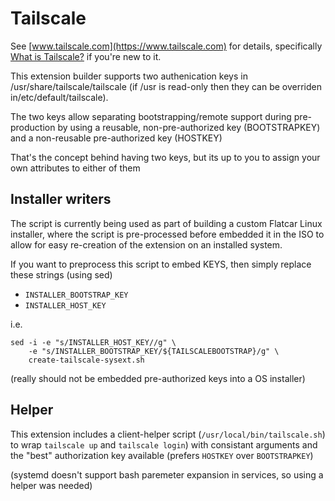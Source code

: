 Tailscale
=========

See [www.tailscale.com](https://www.tailscale.com) for details,
specifically [What is Tailscale?](https://tailscale.com/kb/1151/what-is-tailscale/)
if you're new to it.

This extension builder supports two authenication keys in /usr/share/tailscale/tailscale
(if /usr is read-only then they can be overriden in/etc/default/tailscale).

The two keys allow separating bootstrapping/remote support during pre-production
by using a reusable, non-pre-authorized key (BOOTSTRAPKEY) and a non-reusable
pre-authorized key (HOSTKEY)

That's the concept behind having two keys, but its up to you to assign
your own attributes to either of them

Installer writers
-----------------

The script is currently being used as part of building a custom
Flatcar Linux installer, where the script is pre-processed before
embedded it in the ISO to allow for easy re-creation of the extension
on an installed system.

If you want to preprocess this script to embed KEYS, then simply
replace these strings (using sed)

- `INSTALLER_BOOTSTRAP_KEY`
- `INSTALLER_HOST_KEY`

i.e.

```shell
sed -i -e "s/INSTALLER_HOST_KEY//g" \
    -e "s/INSTALLER_BOOTSTRAP_KEY/${TAILSCALEBOOTSTRAP}/g" \
    create-tailscale-sysext.sh
```

(really should not be embedded pre-authorized keys into a OS installer)

Helper
------

This extension includes a client-helper script
(`/usr/local/bin/tailscale.sh`) to wrap `tailscale up` and `tailscale
login`) with consistant arguments and the "best" authorization key
available (prefers `HOSTKEY` over `BOOTSTRAPKEY`)

(systemd doesn't support bash paremeter expansion in services, so
using a helper was needed)

